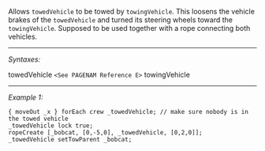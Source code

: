 Allows `towedVehicle` to be towed by `towingVehicle`. This loosens the vehicle brakes of the `towedVehicle` and turned its steering wheels toward the `towingVehicle`.
Supposed to be used together with a rope connecting both vehicles.


---
*Syntaxes:*

towedVehicle `<See PAGENAM Reference E>` towingVehicle

---
*Example 1:*

```sqf
{ moveOut _x } forEach crew _towedVehicle; // make sure nobody is in the towed vehicle
_towedVehicle lock true;
ropeCreate [_bobcat, [0,-5,0], _towedVehicle, [0,2,0]];
_towedVehicle setTowParent _bobcat;
```